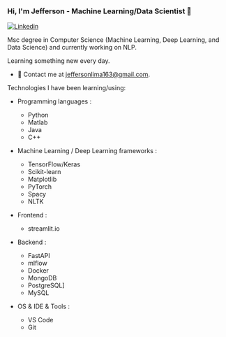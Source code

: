 ### Hi, I'm Jefferson - Machine Learning/Data Scientist 👋

[![Linkedin](https://img.shields.io/badge/-LinkedIn-blue?style=flat&logo=Linkedin&logoColor=white&link=https://www.linkedin.com/in/jefferson-luiz-209565148/)](https://www.linkedin.com/in/jefferson-luiz-209565148/)
 
 Msc degree in Computer Science (Machine Learning, Deep Learning, and Data Science) and currently working on NLP.

 Learning something new every day. 


- 💌 Contact me at [jeffersonlima163@gmail.com](mailto:jeffersonlima163@gmail.com).



Technologies I have been learning/using:

- Programming languages : <br />
   * Python
   * Matlab
   * Java
   * C++

- Machine Learning / Deep Learning frameworks : <br />
   * TensorFlow/Keras
   * Scikit-learn
   * Matplotlib
   * PyTorch
   * Spacy
   * NLTK

- Frontend : <br />
   * streamlit.io

- Backend : <br />
   * FastAPI
   * mlflow
   * Docker
   * MongoDB
   * PostgreSQL]
   * MySQL

- OS & IDE & Tools : <br />
   * VS Code
   * Git
